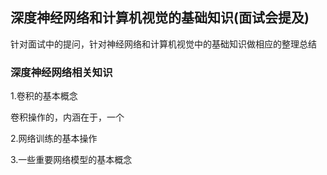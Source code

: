 ## 深度神经网络和计算机视觉的基础知识(面试会提及)
针对面试中的提问，针对神经网络和计算机视觉中的基础知识做相应的整理总结
### 深度神经网络相关知识

1.卷积的基本概念


卷积操作的，内涵在于，一个


2.网络训练的基本操作




3.一些重要网络模型的基本概念




